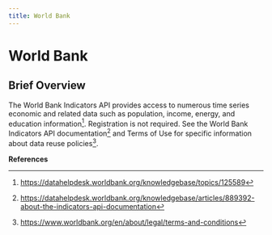```yaml
---
title: World Bank
---
```


<!--- sectionauthor
Vincent F. Scalfani | vfscalfani@ua.edu>
-->

# World Bank

## Brief Overview

The World Bank Indicators API provides access to numerous time series
economic and related data such as population, income, energy, and
education information[^1]. Registration is not required. See the World
Bank Indicators API documentation[^2] and Terms of Use for specific
information about data reuse policies[^3].

**References**

[^1]: <https://datahelpdesk.worldbank.org/knowledgebase/topics/125589>

[^2]: <https://datahelpdesk.worldbank.org/knowledgebase/articles/889392-about-the-indicators-api-documentation>

[^3]: <https://www.worldbank.org/en/about/legal/terms-and-conditions>
